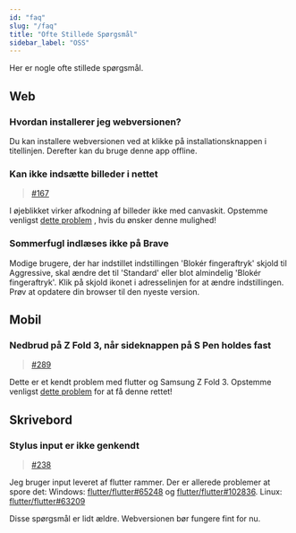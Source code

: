 ```yaml
---
id: "faq"
slug: "/faq"
title: "Ofte Stillede Spørgsmål"
sidebar_label: "OSS"
---
```


Her er nogle ofte stillede spørgsmål.

## Web

### Hvordan installerer jeg webversionen?

Du kan installere webversionen ved at klikke på installationsknappen i titellinjen. Derefter kan du bruge denne app offline.

### Kan ikke indsætte billeder i nettet

> [#167](https://github.com/LinwoodDev/Butterfly/issues/167)

I øjeblikket virker afkodning af billeder ikke med canvaskit. Opstemme venligst [dette problem](https://github.com/flutter/flutter/issues/102683) , hvis du ønsker denne mulighed!

### Sommerfugl indlæses ikke på Brave

Modige brugere, der har indstillet indstillingen 'Blokér fingeraftryk' skjold til Aggressive, skal ændre det til 'Standard' eller blot almindelig 'Blokér fingeraftryk'. Klik på skjold ikonet i adresselinjen for at ændre indstillingen. Prøv at opdatere din browser til den nyeste version.

## Mobil

### Nedbrud på Z Fold 3, når sideknappen på S Pen holdes fast

> [#289](https://github.com/LinwoodDev/Butterfly/issues/289)

Dette er et kendt problem med flutter og Samsung Z Fold 3. Opstemme venligst [dette problem](https://github.com/flutter/flutter/issues/111068) for at få denne rettet!

## Skrivebord

### Stylus input er ikke genkendt

> [#238](https://github.com/LinwoodDev/Butterfly/issues/238)

Jeg bruger input leveret af flutter rammer. Der er allerede problemer at spore det: Windows: [flutter/flutter#65248](https://github.com/flutter/flutter/issues/65248) og [flutter/flutter#102836](https://github.com/flutter/flutter/issues/102836). Linux: [flutter/flutter#63209](https://github.com/flutter/flutter/issues/63209)

Disse spørgsmål er lidt ældre. Webversionen bør fungere fint for nu.
